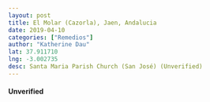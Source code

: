 ```yaml
---
layout: post
title: El Molar (Cazorla), Jaen, Andalucia
date: 2019-04-10
categories: ["Remedios"]
author: "Katherine Dau"
lat: 37.911710
lng: -3.002735
desc: Santa Maria Parish Church (San José) (Unverified)
---
```

#### Unverified
